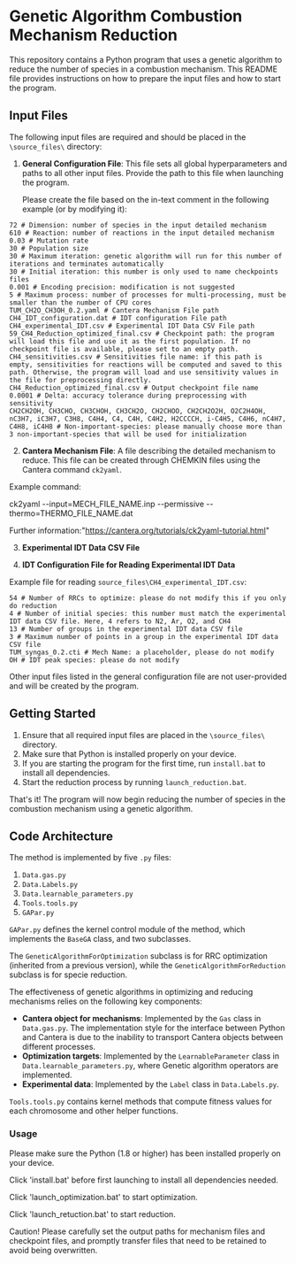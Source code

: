 # Genetic Algorithm Combustion Mechanism Reduction

This repository contains a Python program that uses a genetic algorithm to reduce the number of species in a combustion mechanism. This README file provides instructions on how to prepare the input files and how to start the program.

## Input Files

The following input files are required and should be placed in the `\source_files\` directory:

1. **General Configuration File**: This file sets all global hyperparameters and paths to all other input files. Provide the path to this file when launching the program.

   Please create the file based on the in-text comment in the following example (or by modifying it):

```
72 # Dimension: number of species in the input detailed mechanism
610 # Reaction: number of reactions in the input detailed mechanism
0.03 # Mutation rate
30 # Population size
30 # Maximum iteration: genetic algorithm will run for this number of iterations and terminates automatically
30 # Initial iteration: this number is only used to name checkpoints files
0.001 # Encoding precision: modification is not suggested
5 # Maximum process: number of processes for multi-processing, must be smaller than the number of CPU cores
TUM_CH2O_CH3OH_0.2.yaml # Cantera Mechanism File path
CH4_IDT_configuration.dat # IDT configuration File path
CH4_experimental_IDT.csv # Experimental IDT Data CSV File path
59_CH4_Reduction_optimized_final.csv # Checkpoint path: the program will load this file and use it as the first population. If no checkpoint file is available, please set to an empty path.
CH4_sensitivities.csv # Sensitivities file name: if this path is empty, sensitivities for reactions will be computed and saved to this path. Otherwise, the program will load and use sensitivity values in the file for preprocessing directly.
CH4_Reduction_optimized_final.csv # Output checkpoint file name
0.0001 # Delta: accuracy tolerance during preprocessing with sensitivity
CH2CH2OH, CH3CHO, CH3CHOH, CH3CH2O, CH2CHOO, CH2CH2O2H, O2C2H4OH, nC3H7, iC3H7, C3H8, C4H4, C4, C4H, C4H2, H2CCCCH, i-C4H5, C4H6, nC4H7, C4H8, iC4H8 # Non-important-species: please manually choose more than 3 non-important-species that will be used for initialization
```

2. **Cantera Mechanism File**: A file describing the detailed mechanism to reduce. This file can be created through CHEMKIN files using the Cantera command `ck2yaml`.

Example command:

ck2yaml --input=MECH_FILE_NAME.inp --permissive --thermo=THERMO_FILE_NAME.dat

Further information:"https://cantera.org/tutorials/ck2yaml-tutorial.html"


3. **Experimental IDT Data CSV File**

4. **IDT Configuration File for Reading Experimental IDT Data**

Example file for reading `source_files\CH4_experimental_IDT.csv`:

```
54 # Number of RRCs to optimize: please do not modify this if you only do reduction
4 # Number of initial species: this number must match the experimental IDT data CSV file. Here, 4 refers to N2, Ar, O2, and CH4
13 # Number of groups in the experimental IDT data CSV file
3 # Maximum number of points in a group in the experimental IDT data CSV file
TUM_syngas_0.2.cti # Mech Name: a placeholder, please do not modify
OH # IDT peak species: please do not modify
```

Other input files listed in the general configuration file are not user-provided and will be created by the program.

## Getting Started

1. Ensure that all required input files are placed in the `\source_files\` directory.
2. Make sure that Python is installed properly on your device.
3. If you are starting the program for the first time, run `install.bat` to install all dependencies.
4. Start the reduction process by running `launch_reduction.bat`.

That's it! The program will now begin reducing the number of species in the combustion mechanism using a genetic algorithm.

## Code Architecture

The method is implemented by five `.py` files:

1. `Data.gas.py`
2. `Data.Labels.py`
3. `Data.learnable_parameters.py`
4. `Tools.tools.py`
5. `GAPar.py`

`GAPar.py` defines the kernel control module of the method, which implements the `BaseGA` class, and two subclasses.

The `GeneticAlgorithmForOptimization` subclass is for RRC optimization (inherited from a previous version), while the `GeneticAlgorithmForReduction` subclass is for specie reduction.

The effectiveness of genetic algorithms in optimizing and reducing mechanisms relies on the following key components:

- **Cantera object for mechanisms**: Implemented by the `Gas` class in `Data.gas.py`. The implementation style for the interface between Python and Cantera is due to the inability to transport Cantera objects between different processes.
- **Optimization targets**: Implemented by the `LearnableParameter` class in `Data.learnable_parameters.py`, where Genetic algorithm operators are implemented.
- **Experimental data**: Implemented by the `Label` class in `Data.Labels.py`.

`Tools.tools.py` contains kernel methods that compute fitness values for each chromosome and other helper functions.

### Usage

Please make sure the Python (1.8 or higher) has been installed properly on your device.

Click 'install.bat' before first launching to install all dependencies needed.

Click 'launch_optimization.bat' to start optimization.

Click 'launch_retuction.bat' to start reduction.

Caution! Please carefully set the output paths for mechanism files and checkpoint files, and promptly transfer files that need to be retained to avoid being overwritten.
